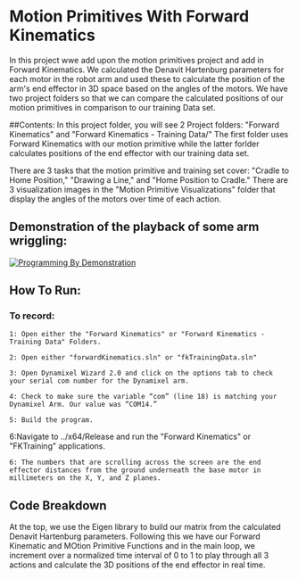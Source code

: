 # Motion Primitives With Forward Kinematics 

In this project wwe add upon the motion primitives project and add in Forward Kinematics. We calculated the Denavit Hartenburg parameters for each motor in the robot arm and used these to calculate the position of the arm's end effector in 3D space based on the angles of the motors. We have two project folders so that we can compare the calculated positions of our motion primitives in comparison to our training Data set.
 
 ##Contents:
 In this project folder, you will see 2 Project folders: "Forward Kinematics" and "Forward Kinematics - Training Data/" The first folder uses Forward Kinematics with our motion primitive while the latter forlder calculates positions of the end effector with our training data set.
 
 There are 3 tasks that the motion primitive and training set cover: "Cradle to Home Position," "Drawing a Line," and "Home Position to Cradle." There are 3 visualization images in the "Motion Primitive Visualizations" folder that display the angles of the motors over time of each action. 
 
 ## Demonstration of the playback of some arm wriggling: ##
[![Programming By Demonstration](https://img.youtube.com/vi/ID7LfaNjIwk/0.jpg)](https://www.youtube.com/watch?v=ID7LfaNjIwk)
 
## How To Run: ##
### To record: 
	1: Open either the "Forward Kinematics" or "Forward Kinematics - Training Data" Folders.

	2: Open either "forwardKinematics.sln" or "fkTrainingData.sln"

	3: Open Dynamixel Wizard 2.0 and click on the options tab to check your serial com number for the Dynamixel arm.

	4: Check to make sure the variable “com” (line 18) is matching your Dynamixel Arm. Our value was “COM14.”

	5: Build the program.
  
  6:Navigate to ../x64/Release and run the "Forward Kinematics" or "FKTraining" applications.

	6: The numbers that are scrolling across the screen are the end effector distances from the ground underneath the base motor in millimeters on the X, Y, and Z planes.

## Code Breakdown ##
 At the top, we use the Eigen library to build our matrix from the calculated Denavit Hartenburg parameters. Following this we have our Forward Kinematic and MOtion Primitive Functions and in the main loop, we increment over a normalized time interval of 0 to 1 to play through all 3 actions and calculate the 3D positions of the end effector in real time.

